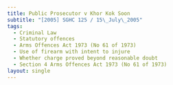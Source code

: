 ```yaml
---
title: Public Prosecutor v Khor Kok Soon
subtitle: "[2005] SGHC 125 / 15\_July\_2005"
tags:
  - Criminal Law
  - Statutory offences
  - Arms Offences Act 1973 (No 61 of 1973)
  - Use of firearm with intent to injure
  - Whether charge proved beyond reasonable doubt
  - Section 4 Arms Offences Act 1973 (No 61 of 1973)
layout: single
---
```


